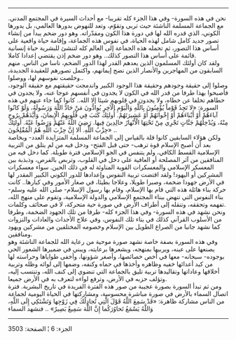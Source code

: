------------------------------------------------------------------------

نحن في هذه السورة- وفي هذا الجزء كله تقريبا- مع أحداث السيرة في المجتمع
المدني. مع الجماعة المسلمة الناشئة حيث تربى وتقوّم، وتعد للنهوض بدورها
العالمي، بل يدورها الكوني، الذي قدره الله لها في دورة هذا الكون
ومقدّراته. وهو دور ضخم يبدأ من إنشاء تصور جديد كامل شامل لهذه الحياة، في
نفوس هذه الجماعة، وإقامة حياة واقعية على أساس هذا التصور، ثم تحمله هذه
الجماعة إلى العالم كله لتنشئ للبشرية حياة إنسانية قائمة على أساس هذا
التصور كذلك.. وهو دور ضخم إذن يقتضي إعدادا كاملا.  
ولقد كان أولئك المسلمون الذين يعدهم القدر لهذا الدور الضخم، ناسا من
الناس. منهم السابقون من المهاجرين والأنصار الذين نضج إيمانهم، واكتمل
تصورهم للعقيدة الجديدة، وخلصت نفوسهم لها، ووصلوا..  
وصلوا إلى حقيقة وجودهم وحقيقة هذا الوجود الكبير واندمجت حقيقتهم مع حقيقة
الوجود، فأصبحوا بهذا طرفا من قدر الله في الكون لا يجدون في أنفسهم عوجا
عنه، ولا يجدون في خطاهم تخلفا عن خطاه، ولا يجدون في قلوبهم شيئا إلا
الله.. كانوا كما جاء عنهم في هذه السورة: «لا تَجِدُ قَوْماً يُؤْمِنُونَ بِاللَّهِ
وَالْيَوْمِ الْآخِرِ يُوادُّونَ مَنْ حَادَّ اللَّهَ وَرَسُولَهُ، وَلَوْ كانُوا آباءَهُمْ أَوْ أَبْناءَهُمْ أَوْ
إِخْوانَهُمْ أَوْ عَشِيرَتَهُمْ. أُولئِكَ كَتَبَ فِي قُلُوبِهِمُ الْإِيمانَ، وَأَيَّدَهُمْ بِرُوحٍ مِنْهُ،
وَيُدْخِلُهُمْ جَنَّاتٍ تَجْرِي مِنْ تَحْتِهَا الْأَنْهارُ خالِدِينَ فِيها. رَضِيَ اللَّهُ عَنْهُمْ وَرَضُوا عَنْهُ.
أُولئِكَ حِزْبُ اللَّهِ. أَلا إِنَّ حِزْبَ اللَّهِ هُمُ الْمُفْلِحُونَ» ..  
ولكن هؤلاء السابقين كانوا قلة بالقياس إلى الجماعة المسلمة المتزايدة
العدد- وبخاصة بعد أن أصبح الإسلام قوة ترهب- حتى قبل الفتح- ودخل فيه من
لم يتلق من التربية الإسلامية القسط الكافي، ولم يتنفس في الجو الإسلامي
فترة طويلة. كما دخل فيه من المنافقين من آثر المصلحة أو العافية على دخل
في القلوب، وتربص بالفرص، وذبذبة بين المعسكر الإسلامي والمعسكرات القوية
المناوئة له في ذلك الحين. سواء معسكرات المشركين أو اليهود! ولقد اقتضت
تربية النفوس وإعدادها للدور الكوني الكبير المقدر لها في الأرض جهودا
ضخمة، وصبرا طويلا، وعلاجا بطيئا، في صغار الأمور وفي كبارها.. كانت حركة
بناء هائلة هذه التي قام بها الإسلام، وقام بها رسول الإسلام- صلى الله
عليه وسلم- بناء النفوس التي تنهض ببناء المجتمع الإسلامي والدولة
الإسلامية، وتقوم على منهج الله، تفهمه وتحققه، وتنقله إلى أطراف الأرض في
صورة حية متحركة، لا في صحائف وكلمات.  
ونحن نشهد في هذه السورة- وفي هذا الجزء كله- طرفا من تلك الجهود الضخمة،
وطرفا من الأسلوب القرآني كذلك في بناء تلك النفوس، وفي علاج الأحداث
والعادات والنزوات كما نشهد جانبا من الصراع الطويل بين الإسلام وخصومه
المختلفين من مشركين ويهود ومنافقين.  
وفي هذه السورة بصفة خاصة نشهد صورة موحية من رعاية الله للجماعة الناشئة
وهو يصنعها على عينه، ويربيها بمنهجه، ويشعرها برعايته، ويبني في ضميرها
الشعور الحي بوجوده- سبحانه- معها في أخص خصائصها، وأصغر شؤونها، وأخفى
طواياها وحراسته لها من كيد أعدائها خفيه وظاهره وأخذها في حماه وكنفه،
وضمها إلى لوائه وظله وتربية أخلاقها وعاداتها وتقاليدها تربية تليق
بالجماعة التي تنضوي إلى كنف الله، وتنتسب إليه، وتؤلف حزبه في الأرض،
وترفع لواءه لتعرف به في الأرض جميعا.  
ومن ثم تبدأ السورة بصورة عجيبة من صور هذه الفترة الفريدة في تاريخ
البشرية. فترة اتصال السماء بالأرض في صورة مباشرة محسوسة، ومشاركتها في
الحياة اليومية لجماعة من الناس مشاركة ظاهرة: «قَدْ سَمِعَ اللَّهُ قَوْلَ الَّتِي
تُجادِلُكَ فِي زَوْجِها وَتَشْتَكِي إِلَى اللَّهِ، وَاللَّهُ يَسْمَعُ تَحاوُرَكُما إِنَّ اللَّهَ سَمِيعٌ بَصِيرٌ»
.. فنشهد السماء

------------------------------------------------------------------------

الجزء: 6 ¦ الصفحة: 3503
